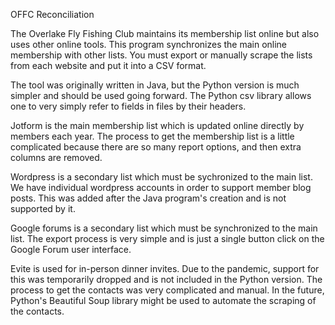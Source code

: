 OFFC Reconciliation

The Overlake Fly Fishing Club maintains its membership list online but also uses other online tools.  This program synchronizes the main online membership with other lists.  You must export or manually scrape the lists from each website and put it into a CSV format.

The tool was originally written in Java, but the Python version is much simpler and should be used going forward.  The Python csv library allows one to very simply refer to fields in files by their headers.

Jotform is the main membership list which is updated online directly by members each year.  The process to get the membership list is a little complicated because there are so many report options, and then extra columns are removed.

Wordpress is a secondary list which must be sychronized to the main list.  We have individual wordpress accounts in order to support member blog posts.  This was added after the Java program's creation and is not supported by it.

Google forums is a secondary list which must be synchronized to the main list.  The export process is very simple and is just a single button click on the Google Forum user interface.

Evite is used for in-person dinner invites.  Due to the pandemic, support for this was temporarily dropped and is not included in the Python version.  The process to get the contacts was very complicated and manual.  In the future, Python's Beautiful Soup library might be used to automate the scraping of the contacts.